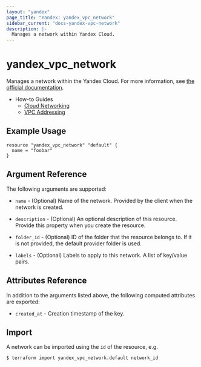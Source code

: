 ```yaml
---
layout: "yandex"
page_title: "Yandex: yandex_vpc_network"
sidebar_current: "docs-yandex-vpc-network"
description: |-
  Manages a network within Yandex Cloud.
---
```


# yandex\_vpc\_network

Manages a network within the Yandex Cloud. For more information, see
[the official documentation](https://cloud.yandex.com/docs/vpc/concepts/network#network).

* How-to Guides
    * [Cloud Networking](https://cloud.yandex.com/docs/vpc/)
    * [VPC Addressing](https://cloud.yandex.com/docs/vpc/concepts/address)

## Example Usage

```hcl
resource "yandex_vpc_network" "default" {
  name = "foobar"
}
```

## Argument Reference

The following arguments are supported:

* `name` - (Optional) Name of the network. Provided by the client when the network is created.

* `description` - (Optional) An optional description of this resource. Provide this property when
  you create the resource.

* `folder_id` - (Optional) ID of the folder that the resource belongs to. If it
    is not provided, the default provider folder is used.

* `labels` - (Optional) Labels to apply to this network. A list of key/value pairs.

## Attributes Reference

In addition to the arguments listed above, the following computed attributes are exported:

* `created_at` - Creation timestamp of the key.

## Import

A network can be imported using the `id` of the resource, e.g.

```
$ terraform import yandex_vpc_network.default network_id
```
